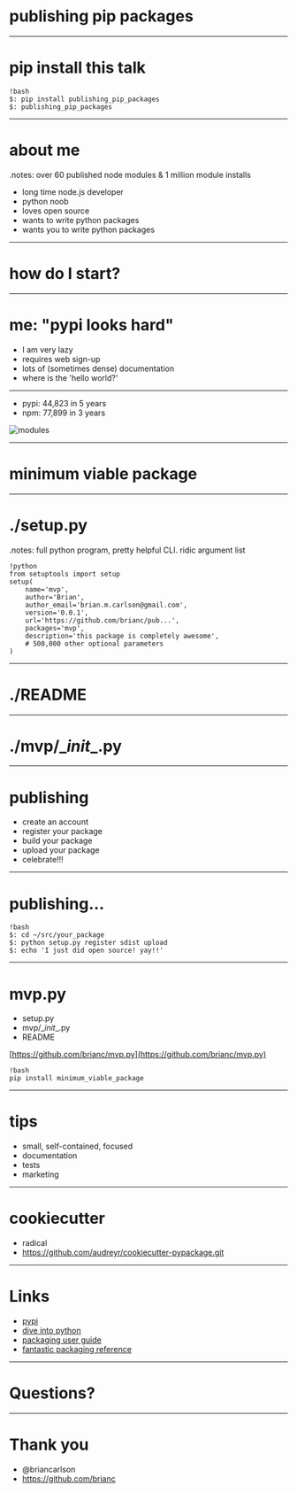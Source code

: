 # publishing pip packages

---

# pip install this talk

    !bash
    $: pip install publishing_pip_packages
    $: publishing_pip_packages


---

# about me

.notes: over 60 published node modules & 1 million module installs

- long time node.js developer
- python noob
- loves open source
- wants to write python packages
- wants you to write python packages

---

# how do I start?

---

# me: "pypi looks hard"
- I am very lazy
- requires web sign-up
- lots of (sometimes dense) documentation
- where is the 'hello world?'

---

- pypi: 44,823 in 5 years
- npm: 77,899 in 3 years

![modules](https://s3.amazonaws.com/reonomy-public/modules.png)

---

# minimum viable package

---

# ./setup.py

.notes: full python program, pretty helpful CLI. ridic argument list

    !python
    from setuptools import setup
    setup(
        name='mvp',
        author='Brian',
        author_email='brian.m.carlson@gmail.com',
        version='0.0.1',
        url='https://github.com/brianc/pub...',
        packages='mvp',
        description='this package is completely awesome',
        # 500,000 other optional parameters
    )

---

# ./README

---

# ./mvp/\__init__.py

---

# publishing
- create an account
- register your package
- build your package
- upload your package
- celebrate!!!

---

# publishing...

    !bash
    $: cd ~/src/your_package
    $: python setup.py register sdist upload
    $: echo 'I just did open source! yay!!'

---

# mvp.py

- setup.py
- mvp/\__init__.py
- README

[https://github.com/brianc/mvp.py](https://github.com/brianc/mvp.py)

    !bash
    pip install minimum_viable_package
---

# tips
- small, self-contained, focused
- documentation
- tests
- marketing

---

# cookiecutter

- radical
- https://github.com/audreyr/cookiecutter-pypackage.git

---

# Links
- [pypi](https://pypi.python.org/pypi)
- [dive into python](http://www.diveinto.org/python3/packaging.html)
- [packaging user guide](https://python-packaging-user-guide.readthedocs.org/en/latest/)
- [fantastic packaging reference](http://pythonhosted.org/setuptools/setuptools.html)

---

# Questions?

---

# Thank you
- @briancarlson
- https://github.com/brianc

